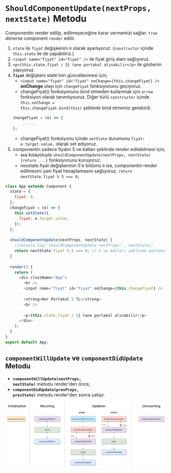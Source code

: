 # `ShouldComponentUpdate(nextProps, nextState)` Metodu

Componentin render edilip, edilmeyeceğine karar vermemizi sağlar.
`true` dönerse component `render` edilir.
1. <code>state</code> ile `fiyat` değişkenini `0` olarak ayarlıyoruz. (`constructor` içinde `this.state` ile de yapabiliriz.)
2. `<input name="fiyat" id="fiyat" />` ile fiyat giriş alanı sağlıyoruz.
3. `<p>{this.state.fiyat / 5} tane portakal alınabilir</p>` ile gösterim yapıyoruz.
4. **`fiyat`** değişkeni state'inin güncellenmesi için;
    * `<input name="fiyat" id="fiyat" onChange={this.changeFiyat} />` **onChange** olayı
    için <code>changeFiyat</code> fonksiyonunu geçiyoruz.
    * changeFiyat() fonksiyonunu bind etmeden kullanmak için `arrow` fonksiyon olarak
    tanımlıyouruz. Diğer türlü `constructor` içinde <code>this.onChange = this.changeFiyat.bind(this)</code> şeklinde bind etmemiz gerekirdi.
    ```js script 
    changeFiyat = (e) => {
        ......
    };
    ```
    * changeFiyat() fonksiyonu içinde `setState` durumunu  <code>fiyat: e.target.value,</code> olarak set ediyoruz.
5. componentin sadece fiyatın 5 ve katları şeklinde render edilebilmesi için;
    * **`scu`** kısayoluyla <code>shouldComponentUpdate(nextProps, nextState) {return ...}</code> fonksiyonunu kuruyoruz.
    * nexstate.fiyat değişkeninin 5'e bölümü `0` ise, componentin render edilmesini yani fiyat hesaplamasını sağlıyoruz. <code>return nextState.fiyat % 5 === 0;</code>

```js script
class App extends Component {
  state = {
    fiyat: 0,
  };
  changeFiyat = (e) => {
    this.setState({
      fiyat: e.target.value,
    });
  };

  shouldComponentUpdate(nextProps, nextState) {
    //console.log(`shouldComponentUpdate nextProps:`, nextState);
    return nextState.fiyat % 5 === 0; // 5 ve katları şeklinde portakal alınmasını istiyoruz.
  }

  render() {
    return (
      <div className="App">
        <br />
        <input name="fiyat" id="fiyat" onChange={this.changeFiyat} />

        <strong>Her Portakal 5 TL</strong>
        <br />

        <p>{this.state.fiyat / 5} tane portakal alınabilir</p>
      </div>
    );
  }
}
export default App;
```
## `componentWillUpdate` ve `componentDidUpdate` Metodu

* **<code>componentWillUpdate(nextProps, nextState)</code>** metodu render'den önce,
* **<code>componentDidUpdate(prevProps, prevState)</code>** metodu render'den sonra çalışır.

<img src="2022-04-12-04-21-44.png" width="650">
